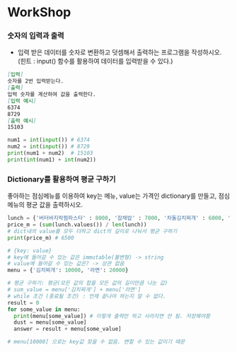 # WorkShop

### 숫자의 입력과 출력

- 입력 받은 데이터를 숫자로 변환하고 덧셈해서 출력하는 프로그램을 작성하시오.
  (힌트 : input() 함수를 활용하여 데이터를 입력받을 수 있다.)

```markdown
[입력]
숫자를 2번 입력받는다.
[출력]
입력 숫자를 계산하여 값을 출력한다.
[입력 예시]
6374
8729
[출력 예시]
15103
```

```python
num1 = int(input()) # 6374
num2 = int(input()) # 8729 
print(num1 + num2)  # 15103
print(int(num1) + int(num2))
```

### Dictionary를 활용하여 평균 구하기

좋아하는 점심메뉴를 이용하여 key는 메뉴, value는 가격인 dictionary를 만들고,
점심메뉴의 평균 값을 출력하시오.

```python
lunch = {'버터바지락찜파스타' : 8000, '잡채밥' : 7000, '차돌김치찌개' : 6000, '라면' : 5000}
price_m = (sum(lunch.values()) / len(lunch))    
# dict내의 value를 모두 더하고 dict의 길이로 나눠서 평균 구하기
print(price_m) # 6500
```

```python
# {key: value}
# key에 들어갈 수 있는 값은 immutable(불변형) -> string
# value에 들어갈 수 있는 값은? -> 상관 없음
menu = {'김치찌개': 10000, '라면': 20000}

# 평균 구하기: 평균(모든 값의 합을 모든 값의 길이만큼 나눈 값)
# sum_value = menu['김치찌개'] + menu['라면']
# while 조건 (종료될 조건) : 언제 끝나야 하는지 알 수 없다.
result = 0
for some_value in menu:
  print(menu[some_value]) # 이렇게 출력만 하고 사라지면 안 됨. 저장해야함
  dust = menu[some_value]
  answer = result + menu[some_value]

# menu[10000] 으로는 key값 찾을 수 없음. 변할 수 있는 값이기 때문
```
